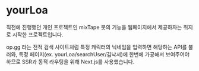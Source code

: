 # yourLoa

직전에 진행했던 개인 프로젝트인 mixTape 봇의 기능을 웹페이지에서 제공하자는 취지로 시작한 프로젝트입니다.

op.gg 라는 전적 검색 사이트처럼 특정 캐릭터의 닉네임을 입력하면 해당하는 API를 불러와, 
특정 페이지(ex. yourLoa/searchUser/김낙서)에 한번에 가공해서 보여주어야 하므로 SSR과 동적 라우팅을 위해 Next.js를 사용했습니다.
